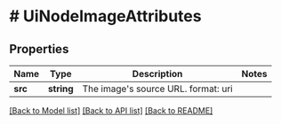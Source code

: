 # # UiNodeImageAttributes

## Properties

Name | Type | Description | Notes
------------ | ------------- | ------------- | -------------
**src** | **string** | The image&#39;s source URL.  format: uri |

[[Back to Model list]](../../README.md#models) [[Back to API list]](../../README.md#endpoints) [[Back to README]](../../README.md)
